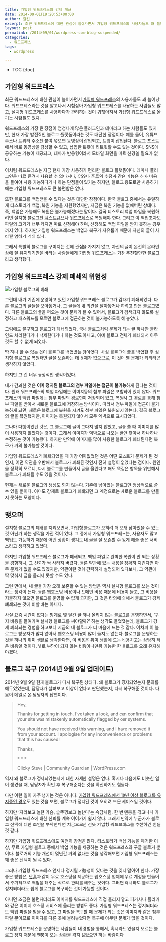 ```yaml
---
title: 가입형 워드프레스의 강제 폐쇄
date: 2014-09-01T19:20:53+00:00
author: 칼킨
excerpt: 최근 워드프레스에 대한 관심이 늘어가면서 가입형 워드프레스의 사용자들도 꽤 늘어났다. 나 역시 가입형 워드프레스를 하나 운영하고 있었는데, 얼마 전 예고도 없이 블로그가 폐쇄되었다. 복원시 이미지가 제대로 복원되지 않으므로 오랜 시간동안 자신의 글을 남겨놓기 위해서 가입형 워드프레스를 선택한 사람들은 주의해야한다.
layout: post
permalink: /2014/09/01/wordpress-com-blog-suspended/
categories:
  - 워드프레스
tags:
  - wordpress

---
```


* TOC
{:toc}


## 가입형 워드프레스

최근 워드프레스에 대한 관심이 늘어가면서 [가입형 워드프레스](http://ko.wordpress.com/)의 사용자들도 꽤 늘어났다. 워드프레스라는 것을 알고나서 시험삼아 가입형 워드프레스를 사용하는 사람들도 많고, 설치형 워드프레스를 사용하다가 관리하는 것이 귀찮아져서 가입형 워드프레스로 옮기는 사람들도 있다.

워드프레스의 가장 큰 장점이 엄청나게 많은 플러그인과 테마라고 하는 사람들도 있지만, 현재 가장 발전적인 블로그 플랫폼이라는 것도 대단한 장점이다. 예를 들어, 유튜브 주소나 트위터 주소만 붙여 넣으면 동영상이 삽입되고, 트윗이 삽입된다. 블로그 포스트에서 바로 동영상을 감상할 수 있고, 삽입한 트윗에 리트윗할 수도 있는 것이다. SNS에 공유하는 기능이 제공되고, 테마가 반응형이라서 모바일 화면을 따로 신경쓸 필요가 없다.

이처럼 워드프레스는 지금 현재 가장 사용하기 편리한 블로그 플랫폼이다. 테마나 플러그인을 따로 올려서 사용할 수 없다거나, CSS나 폰트의 수정과 같은 기능은 추가 비용을 들여야 사용 가능하다거나 하는 단점들이 있기는 하지만, 블로그 용도로만 사용하기에는 가입형 워드프레스도 큰 불편함은 없다.

또한 블로그를 백업받을 수 있다는 것은 대단한 장점이다. 한국 블로그 중에서는 유일하게 티스토리가 백업, 복원 기능을 지원했었지만, 지금은 복원 기능을 없애버린 상태다. 즉, 백업은 가능해도 복원은 불가능해졌다는 말이다. 결국 티스토리 백업 파일을 복원하려면 설치형 블로그인 [텍스트큐브](http://www.textcube.org/)나 [워드프레스](https://wordpress.org/)로 복원해야 한다. 그리고 이 백업조차도 파일의 크기가 너무 커지면 따로 신청해야 하며, 신청해도 백업 파일을 받지 못하는 경우까지 있다. 하지만 가입형 워드프레스는 백업과 복구가 자유롭기 때문에 자신의 글이 사라질 염려가 거의 없다.

그래서 특별히 블로그를 꾸미지는 것에 관심을 가지지 않고, 자신의 글이 온전히 온라인 상에 잘 유지되기만을 바라는 사람들에게 가입형 워드프레스는 가장 추천할만한 블로그라고 생각했다.



## 가입형 워드프레스 강제 폐쇄의 위험성

![가입형 블로그의 폐쇄](https://lh5.googleusercontent.com/-NKxDKHHpgec/VAQJsuL-YaI/AAAAAAABrig/2TCyI5abaqg/s0/Suspended-Wordpress.com-Blog.png)

그런데 내가 기존에 운영하고 있던 가입형 워드프레스 블로그가 갑자기 폐쇄되었다. 다른 블로그의 글들을 모아놓거나, 그 글들에 내 의견을 달아놓거나 하려고 만든 블로그였다. 다른 블로그의 글을 퍼오는 것이 문제가 될 수 있어서, 블로그가 검색되지 않도록 설정하고 패스워드를 모르면 블로그에 접근하는 것이 불가능하도록 해 놓았다.

그럼에도 불구하고 블로그가 폐쇄되었다. 국내 블로그처럼 문제가 되는 글 하나만 블라인드 처리한다거나 삭제한다거나 하는 것도 아니고, 아예 블로그 전체가 폐쇄되서 아무것도 할 수 없게 되었다.

딱 하나 할 수 있는 것이 블로그를 백업받는 것이었다. 사실 블로그의 글을 백업한 후 설치형 블로그로 복원하면 글을 보존하는 데 문제가 없으므로, 이 것이 별 문제가 되리라곤 생각하지 않았다.

하지만 그 건 너무 긍정적인 생각이었다.

내가 간과한 것은 **이미 정지된 블로그의 첨부 파일에는 접근이 불가능**하게 된다는 것이다. 원래 워드프레스의 백업 파일에는 이미지등의 첨부 파일은 포함되어 있지 않다. 워드프레스의 백업 파일에는 첨부 파일의 경로만이 저장되어 있고, 복원시 그 경로를 통해 첨부 파일을 받아서 새로운 블로그에 저장하는 방식이다. 따라서 첨부 파일에 접근이 불가능하게 되면, 새로운 블로그에 복원을 시켜도 첨부 파일은 복원되지 않는다. 결국 블로그의 글을 복원됐지만, 이미지는 복원되지 않아서 모두 엑박으로 표시되었다.

그나마 다행이었던 것은, 그 블로그에 글이 그다지 많지 않았고, 글을 쓸 때 이미지를 많이 사용하지 않았다는 것이다. 그래서 이미지가 엑박으로 나오는 글만 찾아서 하나하나 수정하는 것이 가능했다. 하지만 만약에 이미지를 많이 사용한 블로그가 폐쇄된다면 복구가 거의 불가능할 것이다.

가입형 워드프레스가 폐쇄되었을 때 가장 어이없었던 것은 어떤 포스트가 문제가 된 것인지, 어떤 약관을 위반해서 블로그가 폐쇄된 것인지 전혀 설명이 없었다는 점이다. 원인을 정확히 모르니, 다시 블로그를 만들어서 글을 올린다고 해도 똑같은 항목을 위반해서 블로그가 폐쇄될 수도 있을 것이다.

현재는 새로운 블로그의 생성도 되지 않는다. 기존에 남아있는 블로그만 정상적으로 쓸 수 있을 뿐이다. 아마도 강제로 블로그가 폐쇄되면 그 계정으로는 새로운 블로그를 만들지 못하는 모양이다.



## 맺으며

설치형 블로그의 폐쇄를 지켜보면서, 가입형 블로그가 오히려 더 오래 남아있을 수 있는 것 아닌가 하는 생각을 가진 적이 있다. 그 중에서 가입형 워드프레스는, 사용자도 많고 백업도 가능하기 때문에 어떤 상황이 생겨도 내 글을 잘 보존할 수 있게 해줄 좋은 서비스라고 생각하고 있었다.

하지만 가입형 워드프레스 블로그가 폐쇄되고, 백업 파일로 완벽한 복원이 안 되는 상황을 경험하니, 그 신뢰가 싹 사라져 버렸다. 물론 약관에 있는 내용을 정확히 지킨다면 아무 문제가 없을 수도 있겠지만, 약관이란 것이 간략하게 설명되어 있다보니, 그 약관에 딱 맞춰서 글을 올리지 못할 수도 있다.

그런 면에서, 내 글을 가장 오래 보존할 수 있는 방법은 역시 설치형 블로그를 쓰는 것이라는 생각이 든다. 물론 웹호스팅 비용이나 도메인 비용 때문에 비용이 들고, 그 비용을 지불하지 않으면 블로그를 운영할 수 없게 되지만, 그 것은 타의에 의해서 블로그가 강제 폐쇄되는 것에 비할 바는 아니다.

사실 요즘 시간이 없다는 핑계로 몇 달간 글 하나 올리지 않는 블로그를 운영하면서, &#8216;구지 비용을 들여가며 설치형 블로그를 써야할까?&#8217; 하는 생각도 들었었는데, 블로그가 강제 폐쇠되는 경험을 하고보니 지금의 내 블로그가 더 마음에 드는 것 같다. 어차피 이 블로그는 방문자가 많지 않아서 웹호스팅 비용이 많이 들지도 않는다. 블로그를 운영하는 것을 하나의 취미 생활로 생각한다면, 이 비용은 취미 생활에 드는 비용치고는 상당히 적은 비용일 것이다. 별로 부담이 되지 않는 비용이니만큼 가능한 한 블로그를 오래 유지해야겠다.



## 블로그 복구 (2014년 9월 9일 업데이트)

2014년 9월 9일 현재 블로그가 다시 복구된 상태다. 왜 블로그가 정지되었는지 문의를 해두었었는데, 담당자가 살펴보고 이상이 없다고 판단했는지, 다시 복구해준 것이다. 다음이 메일로 온 담당자의 답변이다.

> Hey,
> 
> Thanks for getting in touch. I&#8217;ve taken a look, and can confirm that your site was mistakenly automatically flagged by our systems.
> 
> You should not have received this warning, and I have removed it from your account. I apologise for any inconvenience or problems that this has caused!
> 
> Thanks,
> 
> \* \* \*
> 
> Clicky Steve \| Community Guardian \| WordPress.com 

역시 왜 블로그가 정지되었는지에 대한 자세한 설명은 없다. 혹시나 다음에도 비슷한 일이 생겼을 때, 담당자가 확인 후 복구해준다는 것을 확신하기도 힘들다.

다만 이런 일이 자주 생기는 것은 아니다. [가입형 워드프레스에서 10년 이상 블로그를 유지중인 경우](http://charlz.wordpress.com/2012/06/19/10thbirthday/ "철수네 소프트웨어 세상 10주년")도 있는 것을 보면, 블로그가 정지된 것이 오히려 드문 케이스일 것이다.

하지만 &#8216;자라보고 놀란 가슴, 솥뚜껑보고 놀란다&#8217;는 속담처럼, 한 번 멘붕을 겪고나니 가입형 워드프레스에 대한 신뢰를 계속 이어가기 쉽지 않다. 그래서 만약에 누군가가 블로그 선택에 대한 조언을 부탁한다면 지금으로선 선뜻 가입형 워드프레스를 추천하긴 힘들 것 같다.

하지만 가입형 워드프레스에도 여전히 장점은 많다. 티스토리가 백업 기능을 제거한 이상, 무료 가입형 블로그 중에서 백업 기능을 제공하는 것은 워드프레스와 구글 블로거 뿐이다. 블로거의 기능 개선이 몇년간 거의 없다는 것을 생각해보면 가입형 워드프레스는 꽤 좋은 선택이 될 수 있다.

그러나 가입형 워드프레스 언제나 정지될 가능성이 있다는 것을 잊지 말아야 한다. 가장 좋은 방법은, [닷홈](http://dothome.co.kr)과 같이 무료 호스팅을 제공하는 웹호스팅 업체에 무료 계정을 만들어서 주기적으로 백업을 해주는 식으로 관리를 해주는 것이다. 그러면 혹시라도 블로그가 정지되더라도 쉽게 블로그를 복구하는 것이 가능할 것이다.

아니면 조금은 불편하더라도 이미지를 워드프레스에 직접 올리지 말고 피카사나 플리커와 같은 이미지 호스팅 서비스에 올리는 방법도 좋다. 가입형 워드프레스는 정지되더라도 백업 파일을 받을 수 있고, 그 파일을 복구할 때 문제가 되는 것은 이미지와 같은 첨부 파일 뿐이므로 이미지를 다른 곳에 올려놓았다면 복구에 아무런 문제가 없을 것이다.

가입형 워드프레스를 운영하는 사람들이 내 경험을 통해서, 혹시라도 있을지 모르는 블로그 정지 때문에 멘붕이 오는 상황을 겪지 않았으면 하는 바람이다.